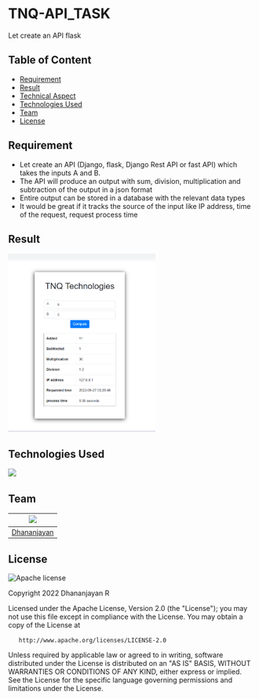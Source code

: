 # TNQ-API_TASK
Let create an API flask
## Table of Content
  * [Requirement](#Requirement)
  * [Result](#Result)
  * [Technical Aspect](#technical-aspect)
  * [Technologies Used](#technologies-used)
  * [Team](#team)
  * [License](#license)
## Requirement
- Let create an API (Django, flask, Django Rest API or fast API) which takes the inputs A and B.
- The API will produce an output with sum, division, multiplication and subtraction of the output in a json format
- Entire output can be stored in a database with the relevant data types
- It would be great if it tracks the source of the input like IP address, time of the request, request process time


## Result

<img target="_blank" src="https://github.com/dhananjayan-r/TNQ-API_TASK/blob/main/tnqflask.PNG" width=300>


## Technologies Used
![](https://forthebadge.com/images/badges/made-with-python.svg)

## Team
[<img target="_blank" src="https://avatars1.githubusercontent.com/u/71431013?s=400&u=75dd4c7e7d0901bc0b7cedbe9c3d7201188ec37f&v=4" width=200>](https://www.linkedin.com/in/dhananjayan-r-1b91b1148/) |
-|
[Dhananjayan](https://www.linkedin.com/in/dhananjayan-r-1b91b1148/) |)

## License
![Apache license](https://img.shields.io/badge/license-apache-blue?style=for-the-badge&logo=appveyor)

Copyright 2022 Dhananjayan R

   Licensed under the Apache License, Version 2.0 (the "License");
   you may not use this file except in compliance with the License.
   You may obtain a copy of the License at

       http://www.apache.org/licenses/LICENSE-2.0

   Unless required by applicable law or agreed to in writing, software
   distributed under the License is distributed on an "AS IS" BASIS,
   WITHOUT WARRANTIES OR CONDITIONS OF ANY KIND, either express or implied.
   See the License for the specific language governing permissions and
   limitations under the License.


